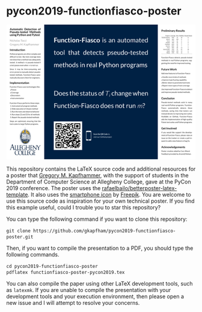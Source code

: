 # pycon2019-functionfiasco-poster

![Sample of the PyCon 2019 Poster](functionfiasco-poster-pycon2019.png)

This repository contains the LaTeX source code and additional resources for a
poster that [Gregory M. Kapfhammer](https://www.gregorykapfhammer.com/), with
the support of students in the Department of Computer Science at Allegheny
College, gave at the PyCon 2019 conference. The poster uses the
[rafaelbailo/betterposter-latex-template](https://github.com/rafaelbailo/betterposter-latex-template).
It also uses the [smartphone
icon](https://www.flaticon.com/free-icon/smartphone_65680) by
[Freepik](https://www.flaticon.com/authors/freepik). You are welcome to use this
source code as inspiration for your own technical poster. If you find this
example useful, could I trouble you to star this repository?

You can type the following command if you want to clone this repository:

```shell
git clone https://github.com/gkapfham/pycon2019-functionfiasco-poster.git
```

Then, if you want to compile the presentation to a PDF, you should type the
following commands.

```shell
cd pycon2019-functionfiasco-poster
pdflatex functionfiasco-poster-pycon2019.tex
```

You can also compile the paper using other LaTeX development tools, such as
`latexmk`. If you are unable to compile the presentation with your development
tools and your execution environment, then please open a new issue and I will
attempt to resolve your concerns.
